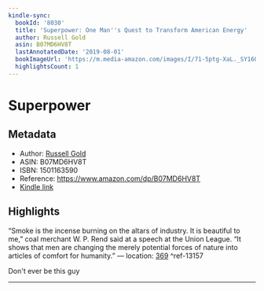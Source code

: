 ```yaml
---
kindle-sync:
  bookId: '8030'
  title: 'Superpower: One Man''s Quest to Transform American Energy'
  author: Russell Gold
  asin: B07MD6HV8T
  lastAnnotatedDate: '2019-08-01'
  bookImageUrl: 'https://m.media-amazon.com/images/I/71-5ptg-XaL._SY160.jpg'
  highlightsCount: 1
---
```

# Superpower
## Metadata
* Author: [Russell Gold](https://www.amazon.com/Russell-Gold/e/B00DQCXGHS/ref=dp_byline_cont_ebooks_1)
* ASIN: B07MD6HV8T
* ISBN: 1501163590
* Reference: https://www.amazon.com/dp/B07MD6HV8T
* [Kindle link](kindle://book?action=open&asin=B07MD6HV8T)

## Highlights
“Smoke is the incense burning on the altars of industry. It is beautiful to me,” coal merchant W. P. Rend said at a speech at the Union League. “It shows that men are changing the merely potential forces of nature into articles of comfort for humanity.” — location: [369](kindle://book?action=open&asin=B07MD6HV8T&location=369) ^ref-13157

Don't ever be this guy

---
